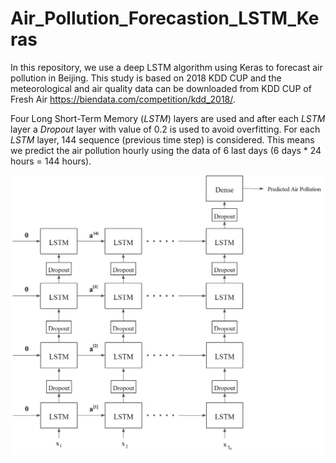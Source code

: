 # Air_Pollution_Forecastion_LSTM_Keras
In this repository, we use a deep LSTM algorithm using Keras to forecast air pollution in Beijing. This study is based on 2018 KDD CUP and the meteorological and air quality data can be downloaded from KDD CUP of Fresh Air https://biendata.com/competition/kdd_2018/.




Four Long Short-Term Memory (*LSTM*) layers are used and after each *LSTM* layer a *Dropout* layer with value of 0.2 is used to avoid overfitting.
For each *LSTM* layer, 144 sequence (previous time step) is considered. This means we predict the air pollution hourly using the data of 6 last days (6 days * 24 hours = 144 hours).

![GitHub Logo](/Architecture.png)



